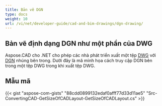 ```yaml
---
title: Bản vẽ DGN
type: docs
weight: 10
url: /vi/net/developer-guide/cad-and-bim-drawings/dgn-drawing/
---
```


## **Bản vẽ định dạng DGN như một phần của DWG**

Aspose.CAD cho .NET cho phép các nhà phát triển xuất một tệp [DWG](https://docs.fileformat.com/cad/dwg/) với [DGN](https://docs.fileformat.com/cad/dgn/) nhúng bên trong. Dưới đây là mã minh họa cách truy cập DGN bên trong một tệp DWG trong khi xuất tệp DWG.

## Mẫu mã

{{< gist "aspose-com-gists" "88cdd0899132edaf0afff77d33d11ae5" "Src-ConvertingCAD-GetSizeOfCADLayout-GetSizeOfCADLayout.cs" >}}
